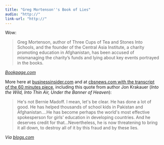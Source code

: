 ```yaml
---
title: "Greg Mortenson''s Book of Lies"
audio: "http://"
link-url: "http://"
---
```

<p>Wow:</p>
<blockquote><p>Greg Mortenson, author of Three Cups of Tea and Stones Into Schools, and the founder of the Central Asia Institute, a charity promoting education in Afghanistan, has been accused of mismanaging the charity’s funds and lying about key events portrayed in the books.</p></blockquote>
<p><cite><a href="http://www.bookpage.com/the-book-case/2011/04/18/greg-mortenson-and-the-beautiful-lie/">Bookpage.com</a></cite></p>
<p>More here at <a href="http://www.businessinsider.com/greg-mortenson-60-minutes-three-cups-tea-afghanistan-2011-4">businessinsider.com</a> and at <a href="http://www.cbsnews.com/stories/2011/04/15/60minutes/main20054397_page5.shtml?tag=contentMain;contentBody">cbsnews.com with the transcript of the 60 minutes piece</a>, including this quote from author Jon Krakauer (<em>Into the Wild, Into Thin Air, Under the Banner of Heaven</em>):</p>
<blockquote><p>He's not Bernie Madoff. I mean, let's be clear. He has done a lot of good. He has helped thousands of school kids in Pakistan and Afghanistan....He has become perhaps the world's most effective spokesperson for girls' education in developing countries. And he deserves credit for that...Nevertheless, he is now threatening to bring it all down, to destroy all of it by this fraud and by these lies.</p></blockquote>
<p><em>Via <a href="http://www.blogs.com/2011/04/18/newest-literary-scandal-three-cups-of-tea.html">blogs.com</a></em></p>
